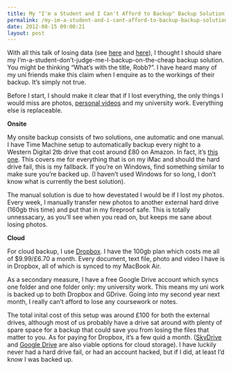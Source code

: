 ```yaml
---
title: My "I'm a Student and I Can't Afford to Backup" Backup Solution
permalink: /my-im-a-student-and-i-cant-afford-to-backup-backup-solution/
date: 2012-08-15 09:00:21
layout: post
---
```


With all this talk of losing data (see [here](http://www.wired.com/gadgetlab/2012-08-mat-honan-video/) and [here](http://bettermess.com/100/)), I thought I should share my I’m-a-student-don’t-judge-me-I-backup-on-the-cheap backup solution. You might be thinking “What’s with the title, Robb?”. I have heard many of my uni friends make this claim when I enquire as to the workings of their backup. It’s simply not true.

Before I start, I should make it clear that if I lost everything, the only things I would miss are photos, [personal videos](http://vimeo.com/rmlewisuk) and my university work. Everything else is replaceable. 

**Onsite**

My onsite backup consists of two solutions, one automatic and one manual. I have Time Machine setup to automatically backup every night to a Western Digital 2tb drive that cost around £80 on Amazon. In fact, it’s [this one](http://www.amazon.co.uk/Western-Digital-Elements-External-Desktop/dp/B003IPC21Y/ref=wl_it_dp_o_pC_nS_nC?ie=UTF8&colid=JFKPMMF8MGGW&coliid=IR90M3W7NKPQH). This covers me for everything that is on my iMac and should the hard drive fail, this is my fallback. If you’re on Windows, find something similar to make sure you’re backed up. (I haven’t used Windows for so long, I don’t know what is currently the best solution).

The manual solution is due to how devestated I would be if I lost my photos. Every week, I manually transfer new photos to another external hard drive (160gb this time) and put that in my fireproof safe. This is totally unnessacary, as you’ll see when you read on, but keeps me sane about losing photos.

**Cloud**

For cloud backup, I use [Dropbox](http://db.tt/y4aAIZ9). I have the 100gb plan which costs me all of $9.99/£6.70 a month. Every document, text file, photo and video I have is in Dropbox, all of which is synced to my MacBook Air.

As a secondary measure, I have a free Google Drive account which syncs one folder and one folder only: my university work. This means my uni work is backed up to both Dropbox and GDrive. Going into my second year next month, I really can’t afford to lose any coursework or notes.

The total inital cost of this setup was around £100 for both the external drives, although most of us probably have a drive sat around with plenty of spare space for a backup that could save you from losing the files that matter to you. As for paying for Dropbox, it’s a few quid a month. ([SkyDrive](skydrive.live.com/) and [Google Drive](https://drive.google.com/start#home) are also viable options for cloud storage). I have luckily never had a hard drive fail, or had an account hacked, but if I did, at least I’d know I was backed up.